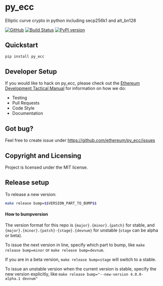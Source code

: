 py_ecc
==========================
Elliptic curve crypto in python including secp256k1 and alt_bn128

[![GitHub](https://img.shields.io/github/license/mashape/apistatus.svg)](https://github.com/ethereum/py_ecc) [![Build Status](https://circleci.com/gh/ethereum/py_ecc.svg?style=shield)](https://circleci.com/gh/ethereum/py_ecc) [![PyPI version](https://badge.fury.io/py/py_ecc.svg)](https://badge.fury.io/py/py_ecc)


## Quickstart
```sh
pip install py_ecc
```

## Developer Setup

If you would like to hack on py_ecc, please check out the [Ethereum Development Tactical Manual](https://github.com/ethereum/ethereum-dev-tactical-manual) for information on how we do:

- Testing
- Pull Requests
- Code Style
- Documentation

## Got bug?
Feel free to create issue under https://github.com/ethereum/py_ecc/issues


## Copyright and Licensing
Project is licensed under the MIT license.


## Release setup

To release a new version:

```sh
make release bump=$$VERSION_PART_TO_BUMP$$
```

#### How to bumpversion

The version format for this repo is `{major}.{minor}.{patch}` for stable, and
`{major}.{minor}.{patch}-{stage}.{devnum}` for unstable (`stage` can be alpha or beta).

To issue the next version in line, specify which part to bump,
like `make release bump=minor` or `make release bump=devnum`.

If you are in a beta version, `make release bump=stage` will switch to a stable.

To issue an unstable version when the current version is stable, specify the
new version explicitly, like `make release bump="--new-version 4.0.0-alpha.1 devnum"`
